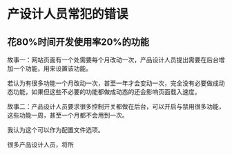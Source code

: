 产设计人员常犯的错误
=====

花80%时间开发使用率20%的功能
-----
故事一：网站页面有一个处需要每个月改动一次，产品设计人员提出需要在后台增加一个功能，用来设置该功能。

若认为有很多功能一个月改动一次，甚至一年才会变动一次，完全没有必要做成动态功能，如果但这些不必要的功能都做成动态的还会影响页面载入速度。

故事二：产品设计人员要求很多控制开关都做在后台，可以开启与禁用很多功能，这些功能一周，甚至一个月都不会用到一次。

我认为这个可以作为配置文件选项。



很多产品设计人员，将所




